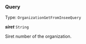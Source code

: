 

### Query

Type: `OrganizationGetFromInseeQuery`



  
<article>

***siret*** `String` 

Siret number of the organization.

</article>

